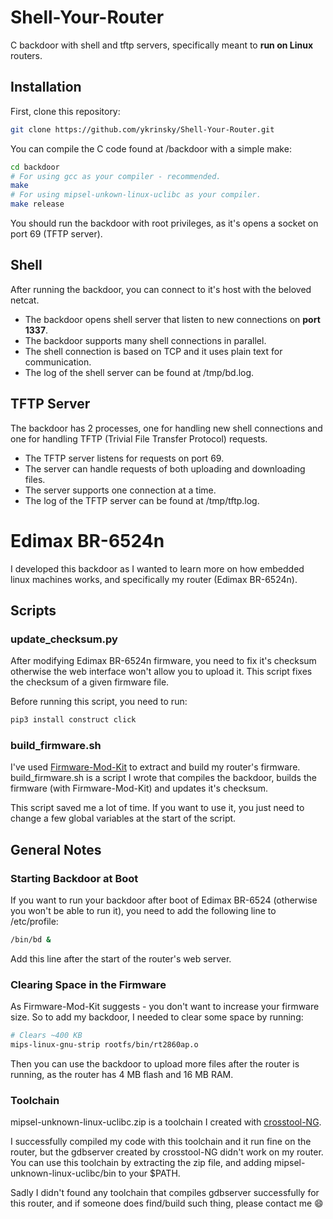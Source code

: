 # Shell-Your-Router
C backdoor with shell and tftp servers, specifically meant to **run on Linux** routers.

## Installation
First, clone this repository:
```bash
git clone https://github.com/ykrinsky/Shell-Your-Router.git
```
You can compile the C code found at /backdoor with a simple make:
```bash
cd backdoor
# For using gcc as your compiler - recommended.
make
# For using mipsel-unkown-linux-uclibc as your compiler.
make release 
```
You should run the backdoor with root privileges, as it's opens a socket on port 69 (TFTP server).

## Shell
After running the backdoor, you can connect to it's host with the beloved netcat.
* The backdoor opens shell server that listen to new connections on **port 1337**.
* The backdoor supports many shell connections in parallel.
* The shell connection is based on TCP and it uses plain text for communication.
* The log of the shell server can be found at /tmp/bd.log.

## TFTP Server
The backdoor has 2 processes, one for handling new shell connections and one for handling TFTP (Trivial File Transfer Protocol) requests. 
* The TFTP server listens for requests on port 69.
* The server can handle requests of both uploading and downloading files.
* The server supports one connection at a time.
* The log of the TFTP server can be found at /tmp/tftp.log.

# Edimax BR-6524n
I developed this backdoor as I wanted to learn more on how embedded linux machines works, and specifically my router (Edimax BR-6524n).

## Scripts
### update_checksum.py
After modifying Edimax BR-6524n firmware, you need to fix it's checksum otherwise the web interface won't allow you to upload it. This script fixes the checksum of a given firmware file.

Before running this script, you need to run:
```bash
pip3 install construct click
```
### build_firmware.sh
I've used [Firmware-Mod-Kit](https://github.com/rampageX/firmware-mod-kit) to extract and build my router's firmware. 
build_firmware.sh is a script I wrote that compiles the backdoor, builds the firmware (with Firmware-Mod-Kit) and updates it's checksum. 

This script saved me a lot of time. If you want to use it, you just need to change a few global variables at the start of the script.

## General Notes

### Starting Backdoor at Boot
If you want to run your backdoor after boot of Edimax BR-6524 (otherwise you won't be able to run it), you need to add the following line to /etc/profile:
```bash
/bin/bd &
```
Add this line after the start of the router's web server.

### Clearing Space in the Firmware
As Firmware-Mod-Kit suggests - you don't want to increase your firmware size. So to add my backdoor, I needed to clear some space by running:
```bash
# Clears ~400 KB
mips-linux-gnu-strip rootfs/bin/rt2860ap.o 
```
Then you can use the backdoor to upload more files after the router is running, as the router has 4 MB flash and 16 MB RAM.

### Toolchain
mipsel-unknown-linux-uclibc.zip is a toolchain I created with [crosstool-NG](https://github.com/crosstool-ng/crosstool-ng). 

I successfully compiled my code with this toolchain and it run fine on the router, but the gdbserver created by crosstool-NG didn't work on my router. You can use this toolchain by extracting the zip file, and adding mipsel-unknown-linux-uclibc/bin to your $PATH.

Sadly I didn't found any toolchain that compiles gdbserver successfully for this router, and if someone does find/build such thing, please contact me :smile: